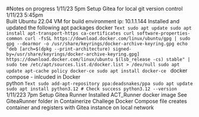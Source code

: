 #Notes on progress
1/11/23 5pm
    Setup Gitea for local git version control
1/11/23 5:45pm  
    Built Ubuntu 22.04 VM for build environment
    ip: 10.1.1.144
    Installed and updated the following apt packages
        docker
           ```Text
            sudo apt update
            sudo apt install apt-transport-https ca-certificates curl software-properties-common
            curl -fsSL https://download.docker.com/linux/ubuntu/gpg | sudo gpg --dearmor -o /usr/share/keyrings/docker-archive-keyring.gpg
            echo "deb [arch=$(dpkg --print-architecture) signed-by=/usr/share/keyrings/docker-archive-keyring.gpg] https://download.docker.com/linux/ubuntu $(lsb_release -cs) stable" | sudo tee /etc/apt/sources.list.d/docker.list > /dev/null
            sudo apt update
            apt-cache policy docker-ce
            sudo apt install docker-ce
                       ```
        docker compose - inlcuded in Docker            
        python
        ```Text
            sudo add-apt-repository ppa:deadsnakes/ppa
            sudo apt update
            sudo apt install python3.12
            # Check success
            python3.12 --version
                        ```
1/11/223 7pm
    Setup Gitea Runner
        Installed ACT_Runner docker image
        See GiteaRunner folder in Containerize Challege
        Docker Compose file creates container and registers with Gitea instance on local network
